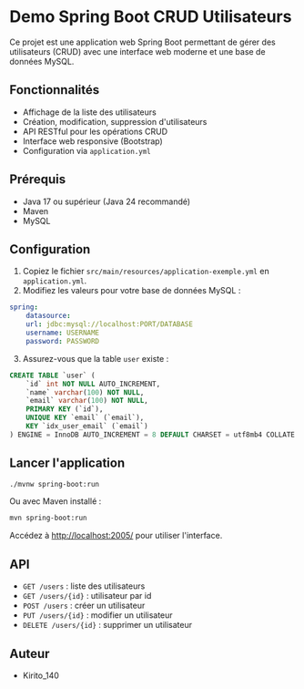# Demo Spring Boot CRUD Utilisateurs

Ce projet est une application web Spring Boot permettant de gérer des utilisateurs (CRUD) avec une interface web moderne et une base de données MySQL.

## Fonctionnalités

- Affichage de la liste des utilisateurs
- Création, modification, suppression d'utilisateurs
- API RESTful pour les opérations CRUD
- Interface web responsive (Bootstrap)
- Configuration via `application.yml`

## Prérequis

- Java 17 ou supérieur (Java 24 recommandé)
- Maven
- MySQL

## Configuration

1. Copiez le fichier `src/main/resources/application-exemple.yml` en `application.yml`.
2. Modifiez les valeurs pour votre base de données MySQL :
```yml
spring:
    datasource:
    url: jdbc:mysql://localhost:PORT/DATABASE
    username: USERNAME
    password: PASSWORD
```
3. Assurez-vous que la table `user` existe :

```sql
CREATE TABLE `user` (
    `id` int NOT NULL AUTO_INCREMENT,
    `name` varchar(100) NOT NULL,
    `email` varchar(100) NOT NULL,
    PRIMARY KEY (`id`),
    UNIQUE KEY `email` (`email`),
    KEY `idx_user_email` (`email`)
) ENGINE = InnoDB AUTO_INCREMENT = 8 DEFAULT CHARSET = utf8mb4 COLLATE = utf8mb4_0900_ai_ci
```

## Lancer l'application

```bash
./mvnw spring-boot:run
```

Ou avec Maven installé :

```bash
mvn spring-boot:run
```

Accédez à [http://localhost:2005/](http://localhost:2005/) pour utiliser l'interface.

## API

- `GET /users` : liste des utilisateurs
- `GET /users/{id}` : utilisateur par id
- `POST /users` : créer un utilisateur
- `PUT /users/{id}` : modifier un utilisateur
- `DELETE /users/{id}` : supprimer un utilisateur

## Auteur

- Kirito_140